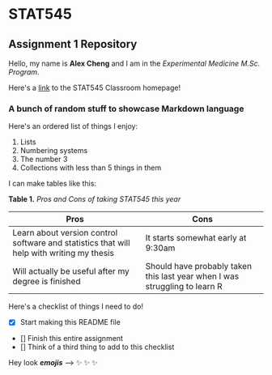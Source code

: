 # STAT545

## Assignment 1 Repository


Hello, my name is **Alex Cheng** and I am in the *Experimental Medicine M.Sc. Program*.

Here's a [link](http://stat545.com/Classroom/) to the STAT545 Classroom homepage!


### A bunch of random stuff to showcase Markdown language

Here's an ordered list of things I enjoy:

1. Lists
2. Numbering systems
3. The number 3
4. Collections with less than 5 things in them

I can make tables like this:

**Table 1.** *Pros and Cons of taking STAT545 this year*

| Pros | Cons |
|-----------------------|----------------------|
|  Learn about version control software and statistics that will help with writing my thesis   | It starts somewhat early at 9:30am  |
|  Will actually be useful after my degree is finished      | Should have probably taken this last year when I was struggling to learn R |


Here's a checklist of things I need to do!
- [x] Start making this README file
- [] Finish this entire assignment
- [] Think of a third thing to add to this checklist


Hey look ***emojis*** --> :sparkles: :sparkles: :sparkles:
